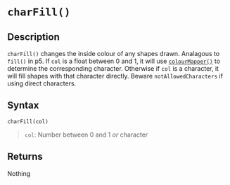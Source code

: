 # `charFill()`

## Description
`charFill()` changes the inside colour of any shapes drawn. Analagous to `fill()` in p5. If `col` is a float between 0 and 1, it will use [`colourMapper()`](colourMapper.md) to determine the corresponding character. Otherwise if `col` is a character, it will fill shapes with that character directly. Beware `notAllowedCharacters` if using direct characters.

## Syntax
`charFill(col)`
> `col`: Number between 0 and 1 *or* character

## Returns
Nothing